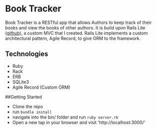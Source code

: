# Book Tracker

Book Tracker is a RESTful app that allows Authors to keep track of their books and view the books of other authors. It is build upon Rails Lite ([github](http://github.com/thomasjohnhopkins/RailsLite)), a custom MVC that I created. Rails Lite implements a custom architectural pattern, Agile Record, to give ORM to the framework.

## Technologies
* Ruby
* Rack
* ERB
* SQLite3
* Agile Record (Custom ORM)

##Getting Started
* Clone the repo
* run `bundle install`
* navigate into the bin/ folder and run `ruby server.rb`
* Open a new tap in your browser and visit 'http://localhost:3000/'
